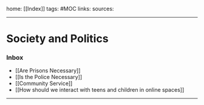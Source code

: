 home: [[Index]]
tags: #MOC 
links: 
sources:

---
# Society and Politics

### Inbox
+ [[Are Prisons Necessary]]
+ [[Is the Police Necessary]]
+ [[Community Service]]
+ [[How should we interact with teens and children in online spaces]]

---
